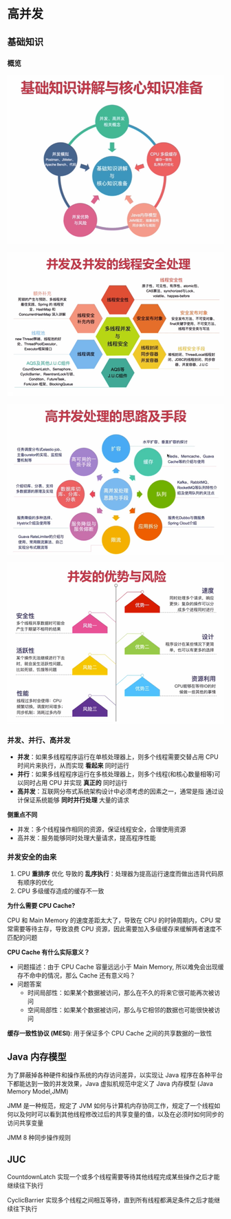 # 高并发

## 基础知识

### 概览

![基础知识讲解与核心知识准备](/docs/images/notes/java/concurrency/基础知识讲解与核心知识准备.png)

![并发及并发安全的处理](/docs/images/notes/java/concurrency/并发及并发的线程安全处理.png)

![高并发处理的思路及手段](/docs/images/notes/java/concurrency/高并发处理的思路及手段.png)

![并发的优势和风险](/docs/images/notes/java/concurrency/并发的优势和风险.png)

### 并发、并行、高并发

- **并发**：如果多线程程序运行在单核处理器上，则多个线程需要交替占用 CPU 时间片来执行，从而实现 **看起来** 同时运行
- **并行**：如果多线程程序运行在多核处理器上，则多个线程(和核心数量相等)可以同时占用 CPU 并实现 **真正的** 同时运行
- **高并发**：互联网分布式系统架构设计中必须考虑的因素之一，通常是指 通过设计保证系统能够 **同时并行处理** 大量的请求

**侧重点不同**

- 并发：多个线程操作相同的资源，保证线程安全，合理使用资源
- 高并发：服务能够同时处理大量请求，提高程序性能

### 并发安全的由来

1. CPU **重排序** 优化 导致的 **乱序执行**：处理器为提高运行速度而做出违背代码原有顺序的优化
2. CPU 多级缓存造成的缓存不一致

**为什么需要 CPU Cache?**

CPU 和 Main Memory 的速度差距太大了，导致在 CPU 的时钟周期内，CPU 常常需要等待主存，导致浪费 CPU 资源，因此需要加入多级缓存来缓解两者速度不匹配的问题

**CPU Cache 有什么实际意义？**

- 问题描述：由于 CPU Cache 容量远远小于 Main Memory, 所以难免会出现缓存不命中的情况，那么 Cache 还有意义吗？
- 问题答案
  - 时间局部性：如果某个数据被访问，那么在不久的将来它很可能再次被访问
  - 空间局部性：如果某个数据被访问，那么与它相邻的数据也可能很快被访问

**缓存一致性协议 (MESI)**: 用于保证多个 CPU Cache 之间的共享数据的一致性

## Java 内存模型

为了屏蔽掉各种硬件和操作系统的内存访问差异，以实现让 Java 程序在各种平台下都能达到一致的并发效果，Java 虚拟机规范中定义了 Java 内存模型 (Java Memory Model,JMM)

JMM 是一种规范，规定了 JVM 如何与计算机内存协同工作，规定了一个线程如何以及何时可以看到其他线程修改过后的共享变量的值，以及在必须时如何同步的访问共享变量

JMM 8 种同步操作规则

## JUC

CountdownLatch 实现一个或多个线程需要等待其他线程完成某些操作之后才能继续往下执行

CyclicBarrier 实现多个线程之间相互等待，直到所有线程都满足条件之后才能继续往下执行